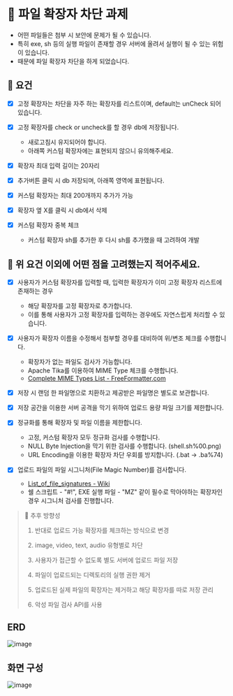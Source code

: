 # 📁 파일 확장자 차단 과제


- 어떤 파일들은 첨부 시 보안에 문제가 될 수 있습니다.
- 특히 exe, sh 등의 실행 파일이 존재할 경우 서버에 올려서 실행이 될 수 있는 위험이 있습니다.
- 때문에 파일 확장자 차단을 하게 되었습니다.

## 📍 요건

- [x]  고정 확장자는 차단을 자주 하는 확장자를 리스트이며, default는 unCheck 되어 있습니다.


- [x]  고정 확장자를 check or uncheck를 할 경우 db에 저장됩니다.
   - 새로고침시 유지되어야 합니다.
   - 아래쪽 커스텀 확장자에는 표현되지 않으니 유의해주세요.


- [x]  확장자 최대 입력 길이는 20자리


- [x]  추가버튼 클릭 시 db 저장되며, 아래쪽 영역에 표현됩니다.


- [x]  커스텀 확장자는 최대 200개까지 추가가 가능


- [x]  확장자 옆 X를 클릭 시 db에서 삭제


- [x]  커스텀 확장자 중복 체크
   - 커스텀 확장자 sh를 추가한 후 다시 sh를 추가했을 때 고려하여 개발

## 📍 위 요건 이외에 어떤 점을 고려했는지 적어주세요.

- [x]  사용자가 커스텀 확장자를 입력할 때, 입력한 확장자가 이미 고정 확장자 리스트에 존재하는 경우
   - 해당 확장자를 고정 확장자로 추가합니다.
   - 이를 통해 사용자가 고정 확장자를 입력하는 경우에도 자연스럽게 처리할 수 있습니다.


- [x]  사용자가 확장자 이름을 수정해서 첨부할 경우를 대비하여 위/변조 체크를 수행합니다.
   - 확장자가 없는 파일도 검사가 가능합니다.
   - Apache Tika를 이용하여 MIME Type 체크를 수행합니다.
   - [Complete MIME Types List - FreeFormatter.com](https://www.freeformatter.com/mime-types-list.html)

- [x] 저장 시 랜덤 한 파일명으로 치환하고 제공받은 파일명은 별도로 보관합니다.

- [x] 저장 공간을 이용한 서버 공격을 막기 위하여 업로드 용량 파일 크기를 제한합니다.

- [x] 정규화를 통해 확장자 및 파일 이름을 제한합니다.
  - 고정, 커스텀 확장자 모두 정규화 검사를 수행합니다.
  - NULL Byte Injection을 막기 위한 검사를 수행합니다. (shell.sh%00.png)
  - URL Encoding을 이용한 확장자 차단 우회를 방지합니다. (.bat -> .ba%74)

- [x] 업로드 파일의 파일 시그니처(File Magic Number)를 검사합니다.
  - [List_of_file_signatures - Wiki](https://en.wikipedia.org/wiki/List_of_file_signatures)
  - 쉘 스크립트 - "#!", EXE 실행 파일 - "MZ" 같이 필수로 막아야하는 확장자인 경우 시그니처 검사를 진행합니다.

> 🤔 추후 방향성 
> 
> 1. 반대로 업로드 가능 확장자를 체크하는 방식으로 변경
> 
> 
> 2. image, video, text, audio 유형별로 차단
>
> 
> 3. 사용자가 접근할 수 없도록 별도 서버에 업로드 파일 저장
> 
> 
> 4. 파일이 업로드되는 디렉토리의 실행 권한 제거
> 
> 
> 5. 업로드된 실제 파일의 확장자는 제거하고 해당 확장자를 따로 저장 관리
> 
> 
> 6. 악성 파일 검사 API를 사용

## ERD
![image](https://github.com/PGRRR/block-file-extensions/assets/82517133/ac3b0d26-1d6a-4224-8b07-6c9732fbead8)

## 화면 구성
![image](https://github.com/PGRRR/block-file-extensions/assets/82517133/91232ca6-7126-4fca-a532-e1e300c7cc6c)